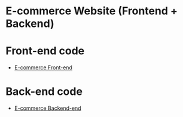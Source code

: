 # E-commerce Website (Frontend + Backend)

# Front-end code

- [E-commerce Front-end](https://github.com/Vedant-Manjrekar/E-commerce-frontend)

# Back-end code

- [E-commerce Backend-end](https://github.com/Vedant-Manjrekar/E-commerce-backend)
